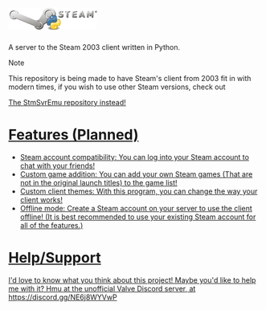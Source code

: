 # ![steamserver](logo.png)
A server to the Steam 2003 client written in Python.

> [!NOTE]
> This repository is being made to have Steam's client from 2003 fit in with modern times, if you wish to use other Steam versions, check out <p><a href="https://github.com/real-pmein1/stmsvremu" />The StmSvrEmu repository instead!</p>

# Features (Planned)
- Steam account compatibility: You can log into your Steam account to chat with your friends!
- Custom game addition: You can add your own Steam games (That are not in the original launch titles) to the game list!
- Custom client themes: With this program, you can change the way your client works!
- Offline mode: Create a Steam account on your server to use the client offline! (It is best recommended to use your existing Steam account for all of the features.)

# Help/Support
I'd love to know what you think about this project! Maybe you'd like to help me with it? Hmu at the unofficial Valve Discord server, at https://discord.gg/NE6j8WYVwP
